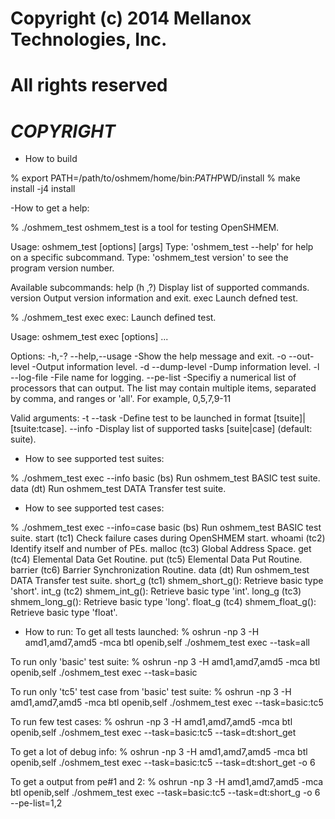# Copyright (c) 2014      Mellanox Technologies, Inc.
#                         All rights reserved
# $COPYRIGHT$

- How to build

% export PATH=/path/to/oshmem/home/bin:$PATH
% autogen.sh
% configure --prefix=$PWD/install
% make install -j4 install

-How to get a help:

% ./oshmem_test
oshmem_test is a tool for testing OpenSHMEM.

Usage: oshmem_test <subcommand> [options] [args]
Type: 'oshmem_test <subcommand> --help' for help on a specific subcommand.
Type: 'oshmem_test version' to see the program version number.

Available subcommands:
   help (h ,?)          Display list of supported commands.
   version              Output version information and exit.
   exec                 Launch defned test.

% ./oshmem_test exec
exec: Launch defined test.

Usage: oshmem_test exec [options] ...

Options:
 -h,-?   --help,--usage         -Show the help message and exit.
 -o      --out-level            -Output information level.
 -d      --dump-level           -Dump information level.
 -l      --log-file             -File name for logging.
         --pe-list              -Specifiy a numerical list of processors that can output. The list may contain multiple items, separated by comma, and ranges or 'all'. For example, 0,5,7,9-11

Valid arguments:
 -t      --task                 -Define test to be launched in format [tsuite]|[tsuite:tcase].
         --info                 -Display list of supported tasks [suite|case] (default: suite).

- How to see supported test suites:

% ./oshmem_test exec --info
   basic (bs)           Run oshmem_test BASIC test suite.
   data (dt)            Run oshmem_test DATA Transfer test suite.

- How to see supported test cases:

% ./oshmem_test exec --info=case
   basic (bs)           Run oshmem_test BASIC test suite.
      start (tc1)               Check failure cases during OpenSHMEM start.
      whoami (tc2)              Identify itself and number of PEs.
      malloc (tc3)              Global Address Space.
      get (tc4)                 Elemental Data Get Routine.
      put (tc5)                 Elemental Data Put Routine.
      barrier (tc6)             Barrier Synchronization Routine.
   data (dt)            Run oshmem_test DATA Transfer test suite.
      short_g (tc1)             shmem_short_g(): Retrieve basic type 'short'.
      int_g (tc2)               shmem_int_g(): Retrieve basic type 'int'.
      long_g (tc3)              shmem_long_g(): Retrieve basic type 'long'.
      float_g (tc4)             shmem_float_g(): Retrieve basic type 'float'.

- How to run:
To get all tests launched:
% oshrun -np 3 -H amd1,amd7,amd5 -mca btl openib,self ./oshmem_test exec --task=all

To run only 'basic' test suite:
% oshrun -np 3 -H amd1,amd7,amd5 -mca btl openib,self ./oshmem_test exec --task=basic

To run only 'tc5' test case from 'basic' test suite:
% oshrun -np 3 -H amd1,amd7,amd5 -mca btl openib,self ./oshmem_test exec --task=basic:tc5

To run few test cases:
% oshrun -np 3 -H amd1,amd7,amd5 -mca btl openib,self ./oshmem_test exec --task=basic:tc5 --task=dt:short_get

To get a lot of debug info:
% oshrun -np 3 -H amd1,amd7,amd5 -mca btl openib,self ./oshmem_test exec --task=basic:tc5 --task=dt:short_get -o 6
 
To get a output from pe#1 and 2:
% oshrun -np 3 -H amd1,amd7,amd5 -mca btl openib,self ./oshmem_test exec --task=basic:tc5 --task=dt:short_g -o 6 --pe-list=1,2
  
